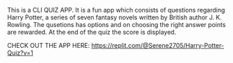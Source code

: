 This is a CLI QUIZ APP. 
It is a fun app which consists of questions regarding Harry Potter, a series of seven fantasy novels written by British author J. K. Rowling.
The qusetions has options and on choosing the right answer points are rewarded.
At the end of the quiz the score is displayed.

CHECK OUT THE APP HERE:
https://replit.com/@Serene2705/Harry-Potter-Quiz?v=1
